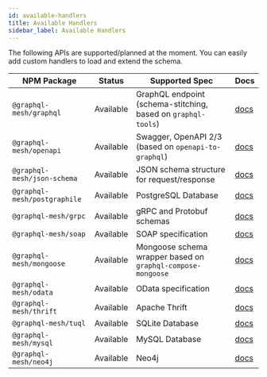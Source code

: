 ```yaml
---
id: available-handlers
title: Available Handlers
sidebar_label: Available Handlers
---
```


The following APIs are supported/planned at the moment. You can easily add custom handlers to load and extend the schema.

| NPM Package                  | Status    | Supported Spec                                                     | Docs                           |
| ---------------------------- | --------- | ------------------------------------------------------------------ | ------------------------------ |
| `@graphql-mesh/graphql`      | Available | GraphQL endpoint (schema-stitching, based on `graphql-tools`) | [docs](/docs/handlers/graphql)      |
| `@graphql-mesh/openapi`      | Available | Swagger, OpenAPI 2/3 (based on `openapi-to-graphql`)               | [docs](/docs/handlers/openapi)      |
| `@graphql-mesh/json-schema`  | Available | JSON schema structure for request/response                         | [docs](/docs/handlers/json-schema)  |
| `@graphql-mesh/postgraphile` | Available | PostgreSQL Database                                           | [docs](/docs/handlers/postgraphile) |
| `@graphql-mesh/grpc`         | Available | gRPC and Protobuf schemas                                          | [docs](/docs/handlers/grpc)         |
| `@graphql-mesh/soap`         | Available | SOAP specification                                                 | [docs](/docs/handlers/soap)         |
| `@graphql-mesh/mongoose`     | Available | Mongoose schema wrapper based on `graphql-compose-mongoose`        | [docs](/docs/handlers/mongoose)     |
| `@graphql-mesh/odata`        | Available       | OData specification                                                | [docs](/docs/handlers/odata)                           |
| `@graphql-mesh/thrift`        | Available       | Apache Thrift                                                | [docs](/docs/handlers/thrift)                           |
| `@graphql-mesh/tuql`        | Available       | SQLite Database                                                | [docs](/docs/handlers/tuql)                           |
| `@graphql-mesh/mysql`        | Available       | MySQL Database                                                | [docs](/docs/handlers/tuql)                           |
| `@graphql-mesh/neo4j`        | Available       | Neo4j                                                 | [docs](/docs/handlers/neo4j)                           |
